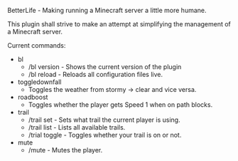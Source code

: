 BetterLife - Making running a Minecraft server a little more humane.

This plugin shall strive to make an attempt at simplifying the management of a Minecraft server.

Current commands:
- bl
  - /bl version - Shows the current version of the plugin
  - /bl reload - Reloads all configuration files live.
- toggledownfall
  - Toggles the weather from stormy -> clear and vice versa.
- roadboost
  - Toggles whether the player gets Speed 1 when on path blocks.
- trail
  - /trail set <trail> - Sets what trail the current player is using.
  - /trail list - Lists all available trails.
  - /trial toggle - Toggles whether your trail is on or not.
- mute
  - /mute <player> - Mutes the player.